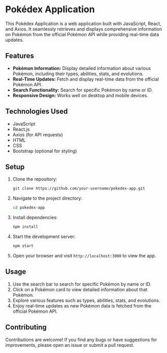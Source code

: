 # Pokédex Application

This Pokédex Application is a web application built with JavaScript, React, and Axios. It seamlessly retrieves and displays comprehensive information on Pokémon from the official Pokémon API while providing real-time data updates.

## Features

- **Pokémon Information:** Display detailed information about various Pokémon, including their types, abilities, stats, and evolutions.
- **Real-Time Updates:** Fetch and display real-time data from the official Pokémon API.
- **Search Functionality:** Search for specific Pokémon by name or ID.
- **Responsive Design:** Works well on desktop and mobile devices.

## Technologies Used

- JavaScript
- React.js
- Axios (for API requests)
- HTML
- CSS
- Bootstrap (optional for styling)

## Setup

1. Clone the repository:

   ```bash
   git clone https://github.com/your-username/pokedex-app.git
   ```

2. Navigate to the project directory:

   ```bash
   cd pokedex-app
   ```

3. Install dependencies:

   ```bash
   npm install
   ```

4. Start the development server:

   ```bash
   npm start
   ```

5. Open your browser and visit `http://localhost:3000` to view the app.

## Usage

1. Use the search bar to search for specific Pokémon by name or ID.
2. Click on a Pokémon card to view detailed information about that Pokémon.
3. Explore various features such as types, abilities, stats, and evolutions.
4. Enjoy real-time updates as new Pokémon data is fetched from the official Pokémon API.

## Contributing

Contributions are welcome! If you find any bugs or have suggestions for improvements, please open an issue or submit a pull request.
